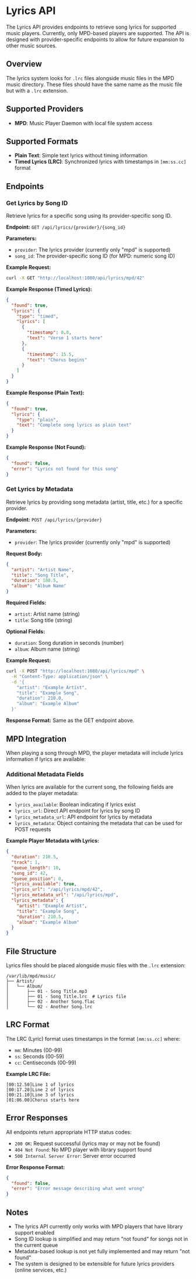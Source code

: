 # Lyrics API

The Lyrics API provides endpoints to retrieve song lyrics for supported music players. Currently, only MPD-based players are supported. The API is designed with provider-specific endpoints to allow for future expansion to other music sources.

## Overview

The lyrics system looks for `.lrc` files alongside music files in the MPD music directory. These files should have the same name as the music file but with a `.lrc` extension.

## Supported Providers

- **MPD**: Music Player Daemon with local file system access

## Supported Formats

- **Plain Text**: Simple text lyrics without timing information
- **Timed Lyrics (LRC)**: Synchronized lyrics with timestamps in `[mm:ss.cc]` format

## Endpoints

### Get Lyrics by Song ID

Retrieve lyrics for a specific song using its provider-specific song ID.

**Endpoint:** `GET /api/lyrics/{provider}/{song_id}`

**Parameters:**
- `provider`: The lyrics provider (currently only "mpd" is supported)
- `song_id`: The provider-specific song ID (for MPD: numeric song ID)

**Example Request:**
```bash
curl -X GET "http://localhost:1080/api/lyrics/mpd/42"
```

**Example Response (Timed Lyrics):**
```json
{
  "found": true,
  "lyrics": {
    "type": "timed",
    "lyrics": [
      {
        "timestamp": 0.0,
        "text": "Verse 1 starts here"
      },
      {
        "timestamp": 15.5,
        "text": "Chorus begins"
      }
    ]
  }
}
```

**Example Response (Plain Text):**
```json
{
  "found": true,
  "lyrics": {
    "type": "plain",
    "text": "Complete song lyrics as plain text"
  }
}
```

**Example Response (Not Found):**
```json
{
  "found": false,
  "error": "Lyrics not found for this song"
}
```

### Get Lyrics by Metadata

Retrieve lyrics by providing song metadata (artist, title, etc.) for a specific provider.

**Endpoint:** `POST /api/lyrics/{provider}`

**Parameters:**
- `provider`: The lyrics provider (currently only "mpd" is supported)

**Request Body:**
```json
{
  "artist": "Artist Name",
  "title": "Song Title",
  "duration": 180.5,
  "album": "Album Name"
}
```

**Required Fields:**
- `artist`: Artist name (string)
- `title`: Song title (string)

**Optional Fields:**
- `duration`: Song duration in seconds (number)
- `album`: Album name (string)

**Example Request:**
```bash
curl -X POST "http://localhost:1080/api/lyrics/mpd" \
  -H "Content-Type: application/json" \
  -d '{
    "artist": "Example Artist",
    "title": "Example Song",
    "duration": 210.0,
    "album": "Example Album"
  }'
```

**Response Format:**
Same as the GET endpoint above.

## MPD Integration

When playing a song through MPD, the player metadata will include lyrics information if lyrics are available:

### Additional Metadata Fields

When lyrics are available for the current song, the following fields are added to the player metadata:

- `lyrics_available`: Boolean indicating if lyrics exist
- `lyrics_url`: Direct API endpoint for lyrics by song ID
- `lyrics_metadata_url`: API endpoint for lyrics by metadata
- `lyrics_metadata`: Object containing the metadata that can be used for POST requests

**Example Player Metadata with Lyrics:**
```json
{
  "duration": 210.5,
  "track": 1,
  "queue_length": 10,
  "song_id": 42,
  "queue_position": 0,
  "lyrics_available": true,
  "lyrics_url": "/api/lyrics/mpd/42",
  "lyrics_metadata_url": "/api/lyrics/mpd",
  "lyrics_metadata": {
    "artist": "Example Artist",
    "title": "Example Song",
    "duration": 210.5,
    "album": "Example Album"
  }
}
```

## File Structure

Lyrics files should be placed alongside music files with the `.lrc` extension:

```
/var/lib/mpd/music/
├── Artist/
│   └── Album/
│       ├── 01 - Song Title.mp3
│       ├── 01 - Song Title.lrc  # Lyrics file
│       ├── 02 - Another Song.flac
│       └── 02 - Another Song.lrc
```

## LRC Format

The LRC (Lyric) format uses timestamps in the format `[mm:ss.cc]` where:
- `mm`: Minutes (00-99)
- `ss`: Seconds (00-59)  
- `cc`: Centiseconds (00-99)

**Example LRC File:**
```
[00:12.50]Line 1 of lyrics
[00:17.20]Line 2 of lyrics
[00:21.10]Line 3 of lyrics
[01:06.00]Chorus starts here
```

## Error Responses

All endpoints return appropriate HTTP status codes:

- `200 OK`: Request successful (lyrics may or may not be found)
- `404 Not Found`: No MPD player with library support found
- `500 Internal Server Error`: Server error occurred

**Error Response Format:**
```json
{
  "found": false,
  "error": "Error message describing what went wrong"
}
```

## Notes

- The lyrics API currently only works with MPD players that have library support enabled
- Song ID lookup is simplified and may return "not found" for songs not in the current queue
- Metadata-based lookup is not yet fully implemented and may return "not found"
- The system is designed to be extensible for future lyrics providers (online services, etc.)
